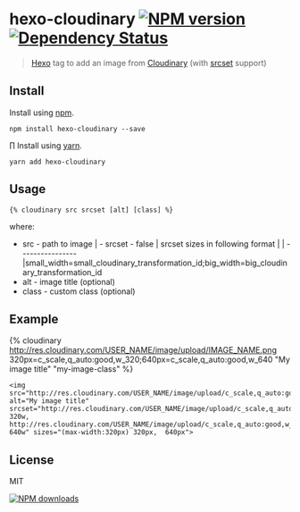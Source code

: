 hexo-cloudinary [![NPM version][npm-image]][npm-url] [![Dependency Status][depstat-image]][depstat-url]
================

> [Hexo] tag to add an image from [Cloudinary] (with [srcset] support)

## Install

Install using [npm][npm-url].

```
npm install hexo-cloudinary --save
```
∏
Install using [yarn][yarn-url].

```
yarn add hexo-cloudinary
```

## Usage

```
{% cloudinary src srcset [alt] [class] %}
```

where:
- src - path to image
| - srcset - false | srcset sizes in following format |
| ---------------- |small_width=small_cloudinary_transformation_id;big_width=big_cloudinary_transformation_id
- alt - image title (optional)
- class - custom class (optional)

## Example

{% cloudinary http://res.cloudinary.com/USER_NAME/image/upload/IMAGE_NAME.png 320px=c_scale,q_auto:good,w_320;640px=c_scale,q_auto:good,w_640 "My image title" "my-image-class" %}

```
<img src="http://res.cloudinary.com/USER_NAME/image/upload/c_scale,q_auto:good,w_640/IMAGE_NAME.png" alt="My image title" srcset="http://res.cloudinary.com/USER_NAME/image/upload/c_scale,q_auto:good,w_320/IMAGE_NAME.png 320w, http://res.cloudinary.com/USER_NAME/image/upload/c_scale,q_auto:good,w_640/IMAGE_NAME.png 640w" sizes="(max-width:320px) 320px,  640px">
```
## License
MIT

[![NPM downloads][npm-downloads]][npm-url]

[homepage]: https://github.com/maliMirkec/hexo-cloudinary
[hexo-cloudinary-link]: https://github.com/maliMirkec/hexo-cloudinary

[srcset]: https://developer.mozilla.org/en-US/docs/Learn/HTML/Multimedia_and_embedding/Responsive_images

[npm-url]: https://npmjs.org/package/hexo-cloudinary
[npm-image]: http://img.shields.io/npm/v/hexo-cloudinary.svg?style=flat
[npm-downloads]: http://img.shields.io/npm/dm/hexo-cloudinary.svg?style=flat

[yarn-url]: https://yarnpkg.com/en/package/hexo-cloudinary

[depstat-url]: https://gemnasium.com/maliMirkec/hexo-cloudinary
[depstat-image]: http://img.shields.io/gemnasium/maliMirkec/hexo-∏cloudinary.svg?style=flat

[Hexo]: http://hexo.io/
[Cloudinary]: http://cloudinary.com/
